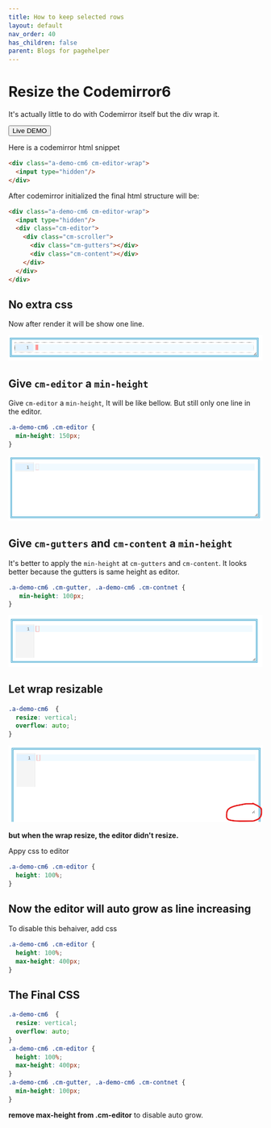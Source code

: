 ```yaml
---
title: How to keep selected rows
layout: default
nav_order: 40
has_children: false
parent: Blogs for pagehelper
---
```


# Resize the Codemirror6

It's actually little to do with Codemirror itself but the div wrap it.

<button
  type="button"
  ph-params="id::9"
  ph-pjax-link="../../playground/"
  class="btn btn-sm">
<span x-text="btnLabel">Live DEMO</span>
</button>


Here is a codemirror html snippet

```html
<div class="a-demo-cm6 cm-editor-wrap">
  <input type="hidden"/>
</div>
```
After codemirror initialized the final html structure will be:
```html
<div class="a-demo-cm6 cm-editor-wrap">
  <input type="hidden"/>
  <div class="cm-editor">
    <div class="cm-scroller">
      <div class="cm-gutters"></div>
      <div class="cm-content"></div>
    </div>
  </div>
</div>
```

## No extra css
Now after render it will be show one line.

![oneline](/assets/imgs/cm6-oneline.png)

## Give `cm-editor` a `min-height`
Give `cm-editor` a `min-height`, It will be like bellow. But still only one line in the editor.
```css
.a-demo-cm6 .cm-editor {
  min-height: 150px;
}
```

![editor-min-height](/assets/imgs/cm6-editor-min-height.png)

## Give `cm-gutters` and `cm-content` a `min-height`

It's better to apply the `min-height` at `cm-gutters` and `cm-content`. It looks better because the gutters is same height as editor.

```css
.a-demo-cm6 .cm-gutter, .a-demo-cm6 .cm-contnet {
   min-height: 100px;
}
```
![gutters-min-height](/assets/imgs/cm6-gutters-min-height.png)

## Let wrap resizable
```css
.a-demo-cm6  {
  resize: vertical;
  overflow: auto;
}
```
![cm6-editor-no-height](/assets/imgs/cm6-editor-no-height.png)

**but when the wrap resize, the editor didn't resize.**

Appy css to editor

```css
.a-demo-cm6 .cm-editor {
  height: 100%;
}
```
## Now the editor will auto grow as line increasing

To disable this behaiver, add css
```css
.a-demo-cm6 .cm-editor {
  height: 100%;
  max-height: 400px;
}
```

## The Final CSS

```css
.a-demo-cm6  {
  resize: vertical;
  overflow: auto;
}
.a-demo-cm6 .cm-editor {
  height: 100%;
  max-height: 400px;
}
.a-demo-cm6 .cm-gutter, .a-demo-cm6 .cm-contnet {
  min-height: 100px;
}
```

**remove max-height from .cm-editor** to disable auto grow.
